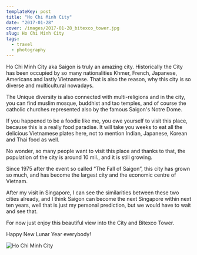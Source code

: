 ```yaml
---
templateKey: post
title: "Ho Chi Minh City"
date: "2017-01-28"
cover: /images/2017-01-28_bitexco_tower.jpg
slug: Ho Chi Minh City
tags:
  - travel
  - photography
---
```


Ho Chi Minh City aka Saigon is truly an amazing city. Historically the City has been occupied by so many nationalities Khmer, French, Japanese, Americans and lastly Vietnamese. That is also the reason, why this city is so diverse and multicultural nowadays.

The Unique diversity is also connected with multi-religions and in the city, you can find muslim mosque, buddhist and tao temples, and of course the catholic churches represented also by the famous Saigon's Notre Dome.

If you happened to be a foodie like me, you owe yourself to visit this place, because this is a really food paradise. It will take you weeks to eat all the delicious Vietnamese plates here, not to mention Indian, Japanese, Korean and Thai food as well.

No wonder, so many people want to visit this place and thanks to that, the population of the city is around 10 mil., and it is still growing.

Since 1975 after the event so called “The Fall of Saigon”, this city has grown so much, and has become the largest city and the economic centre of Vietnam.

After my visit in Singapore, I can see the similarities between these two cities already, and I think Saigon can become the next Singapore within next ten years, well that is just my personal prediction, but we would have to wait and see that.

For now just enjoy this beautiful view into the City and Bitexco Tower.

Happy New Lunar Year everybody!

![Ho Chi Minh City](/img/2017-01-28_bitexco_tower.jpg 'Ho Chi Minh City')